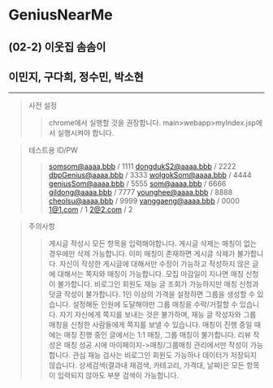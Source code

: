 # GeniusNearMe
## (02-2) 이웃집 솜솜이
## 이민지, 구다희, 정수민, 박소현

------------
> 사전 설정
>> chrome에서 실행할 것을 권장합니다.
>> main>webapp>myIndex.jsp에서 실행시켜야 합니다.

> 테스트용 ID/PW
>> somsom@aaaa.bbb / 1111
>> dongdukS2@aaaa.bbb / 2222
>> dbpGenius@aaaa.bbb / 3333
>> wolgokSom@aaaa.bbb / 4444
>> geniusSom@aaaa.bbb / 5555
>> som@aaaa.bbb	/ 6666
>> gildong@aaaa.bbb / 7777
>> younghee@aaaa.bbb / 8888
>> cheolsu@aaaa.bbb / 9999
>> yanggaeng@aaaa.bbb / 0000
>>1@1.com / 1
>>2@2.com / 2

> 주의사항
>> 게시글 작성시 모든 항목을 입력해야합니다.
>> 게시글 삭제는 매칭이 없는 경우에만 삭제 가능합니다. 이미 매칭이 존재하면 게시글 삭제가 불가합니다.
>> 자신이 작성한 게시글에 대해서만 수정이 가능하고 작성하지 않은 글에 대해서는 쪽지와 매칭이 가능합니다. 모집 마감일이 지나면 매칭 신청이 불가합니다.
>> 비로그인 회원도 재능 글 조회가 가능하지만 매칭 신청과 덧글 작성이 불가합니다.
>> 1인 이상의 가격을 설정하면 그룹을 생성할 수 있습니다.
>> 설정해둔 인원에 도달해야만 그룹 매칭을 수락/거절할 수 있습니다.
>> 자기 자신에게 쪽지를 보내는 것은 불가하며, 재능 글 작성자와 그룹 매칭을 신청한 사람들에게 쪽지를 보낼 수 있습니다.
>> 매칭이 진행 중일 때에는 매칭 진행 중인 글에서는 1:1 매칭, 그룹 매칭이 불가합니다.
>> 리뷰 작성은 매칭 성공 시에 마이페이지->매칭/그룹매칭 관리에서만 작성이 가능합니다.
>> 관심 재능 검사는 비로그인 회원도 가능하나 데이터가 저장되지 않습니다.
>> 상세검색(결과내 재검색, 카테고리, 가격대, 날짜)은 모든 항목이 입력되지 않아도 부분 검색이 가능합니다.

